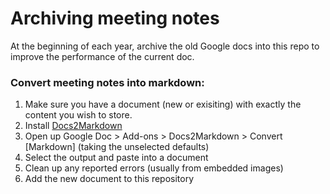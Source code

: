 # Archiving meeting notes

At the beginning of each year, archive the old Google docs into this repo to improve the performance of the current doc.

### Convert meeting notes into markdown:

1. Make sure you have a document (new or exisiting) with exactly the content you wish to store.
2. Install [Docs2Markdown](https://github.com/evbacher/gd2md-html/wiki#using-docs-to-markdown)
3. Open up Google Doc > Add-ons > Docs2Markdown > Convert [Markdown] (taking the unselected defaults)
4. Select the output and paste into a document
5. Clean up any reported errors (usually from embedded images)
6. Add the new document to this repository
